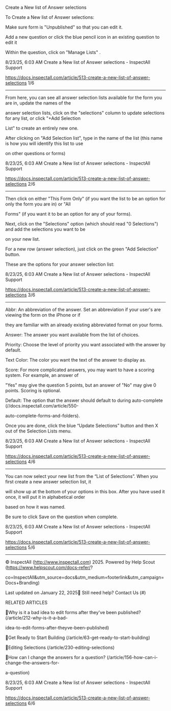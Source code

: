 Create a New list of Answer selections

To Create a New list of Answer selections:

Make sure form is "Unpublished" so that you can edit it.

Add a new question or click the blue pencil icon in an existing question to edit it

Within the question, click on "Manage Lists" .

8/23/25, 6:03 AM Create a New list of Answer selections - InspectAll Support

https://docs.inspectall.com/article/513-create-a-new-list-of-answer-selections 1/6


---

From here, you can see all answer selection lists available for the form you are in, update the names of the

answer selection lists, click on the "selections" column to update selections for any list, or click  "+Add Selection

List" to create an entirely new one.

After clicking on "Add Selection list", type in the name of the list (this name is how you will identify this list to use

on other questions or forms)

8/23/25, 6:03 AM Create a New list of Answer selections - InspectAll Support

https://docs.inspectall.com/article/513-create-a-new-list-of-answer-selections 2/6


---

Then click on either "This Form Only" (if you want the list to be an option for only the form you are in) or "All

Forms" (if you want it to be an option for any of your forms).

Next, click on the "Selections" option (which should read "0 Selections") and add the selections you want to be

on your new list.

For a new row (answer selection), just click on the green "Add Selection" button.

These are the options for your answer selection list:

8/23/25, 6:03 AM Create a New list of Answer selections - InspectAll Support

https://docs.inspectall.com/article/513-create-a-new-list-of-answer-selections 3/6


---

Abbr: An abbreviation of the answer. Set an abbreviation if your user's are viewing the form on the iPhone or if

they are familiar with an already existing abbreviated format on your forms.

Answer: The answer you want available from the list of choices.

Priority: Choose the level of priority you want associated with the answer by default.

Text Color: The color you want the text of the answer to display as.

Score: For more complicated answers, you may want to have a scoring system. For example, an answer of

"Yes" may give the question 5 points, but an answer of "No" may give 0 points. Scoring is optional.

Default: The option that the answer should default to during auto-complete (//docs.inspectall.com/article/550-

auto-complete-forms-and-folders).

Once you are done, click the blue “Update Selections” button and then X out of the Selection Lists menu.

8/23/25, 6:03 AM Create a New list of Answer selections - InspectAll Support

https://docs.inspectall.com/article/513-create-a-new-list-of-answer-selections 4/6


---

You can now select your new list from the “List of Selections”.  When you first create a new answer selection list, it

will show up at the bottom of your options in this box. After you have used it once, it will put it in alphabetical order

based on how it was named.

Be sure to click Save on the question when complete.

8/23/25, 6:03 AM Create a New list of Answer selections - InspectAll Support

https://docs.inspectall.com/article/513-create-a-new-list-of-answer-selections 5/6


---

© InspectAll (http://www.inspectall.com) 2025. Powered by Help Scout (https://www.helpscout.com/docs-refer/?

co=InspectAll&utm_source=docs&utm_medium=footerlink&utm_campaign=Docs+Branding)

Last updated on January 22, 2025 Still need help? Contact Us (#)

RELATED ARTICLES

Why is it a bad idea to edit forms after they've been published? (/article/212-why-is-it-a-bad-

idea-to-edit-forms-after-theyve-been-published)

Get Ready to Start Building (/article/63-get-ready-to-start-building)

Editing Selections (/article/230-editing-selections)

How can I change the answers for a question? (/article/156-how-can-i-change-the-answers-for-

a-question)

8/23/25, 6:03 AM Create a New list of Answer selections - InspectAll Support

https://docs.inspectall.com/article/513-create-a-new-list-of-answer-selections 6/6

